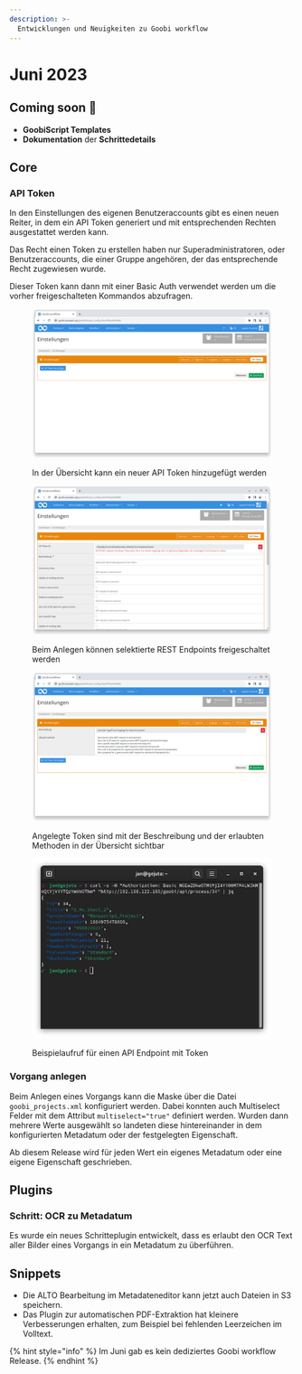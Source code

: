 ```yaml
---
description: >-
  Entwicklungen und Neuigkeiten zu Goobi workflow
---
```


# Juni 2023

## Coming soon :rocket:

* **GoobiScript Templates**
* **Dokumentation** der **Schrittedetails**

## Core

### API Token

In den Einstellungen des eigenen Benutzeraccounts gibt es einen neuen Reiter, in dem ein API Token generiert und mit entsprechenden Rechten ausgestattet werden kann.

Das Recht einen Token zu erstellen haben nur Superadministratoren, oder Benutzeraccounts, die einer Gruppe angehören, der das entsprechende Recht zugewiesen wurde.

Dieser Token kann dann mit einer Basic Auth verwendet werden um die vorher freigeschalteten Kommandos abzufragen.

<figure><img src="23.06_DE_api-token_overview.png" alt=""><figcaption><p>In der Übersicht kann ein neuer API Token hinzugefügt werden</p></figcaption></figure>

<figure><img src="23.06_DE_api-token_setup.png" alt=""><figcaption><p>Beim Anlegen können selektierte REST Endpoints freigeschaltet werden</p></figcaption></figure>

<figure><img src="23.05_DE_api-token_overview-with-token.png" alt=""><figcaption><p>Angelegte Token sind mit der Beschreibung und der erlaubten Methoden in der Übersicht sichtbar</p></figcaption></figure>

<figure><img src="23.06_api-token_request.png" alt=""><figcaption><p>Beispielaufruf für einen API Endpoint mit Token</p></figcaption></figure>

### Vorgang anlegen

Beim Anlegen eines Vorgangs kann die Maske über die Datei `goobi_projects.xml` konfiguriert werden. Dabei konnten auch Multiselect Felder mit dem Attribut `multiselect="true"` definiert werden. Wurden dann mehrere Werte ausgewählt so landeten diese hintereinander in dem konfigurierten Metadatum oder der festgelegten Eigenschaft.

Ab diesem Release wird für jeden Wert ein eigenes Metadatum oder eine eigene Eigenschaft geschrieben.

## Plugins

### Schritt: OCR zu Metadatum

Es wurde ein neues Schritteplugin entwickelt, dass es erlaubt den OCR Text aller Bilder eines Vorgangs in ein Metadatum zu überführen.

## Snippets

* Die ALTO Bearbeitung im Metadateneditor kann jetzt auch Dateien in S3 speichern.
* Das Plugin zur automatischen PDF-Extraktion hat kleinere Verbesserungen erhalten, zum Beispiel bei fehlenden Leerzeichen im Volltext.

{% hint style="info" %}
Im Juni gab es kein dediziertes Goobi workflow Release.
{% endhint %}